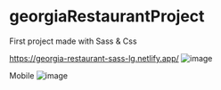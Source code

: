 # georgiaRestaurantProject


First project made with Sass & Css

https://georgia-restaurant-sass-lg.netlify.app/
![image](https://user-images.githubusercontent.com/72318958/211935374-37d0e1e3-1f4d-4d7b-9141-3f2983e42213.png)

Mobile
![image](https://user-images.githubusercontent.com/72318958/211935669-a5329b40-aeed-426e-827c-83a19a489bfd.png)

